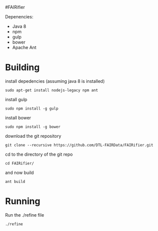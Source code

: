 #FAIRifier

Depenencies:
  - Java 8
  - npm
  - gulp
  - bower
  - Apache Ant


Building
========
install depedencies (assuming java 8 is installed)

```
sudo apt-get install nodejs-legacy npm ant

```
install gulp
```
sudo npm install -g gulp

```
install bower
```
sudo npm install -g bower

```
download the git repository
```
git clone --recursive https://github.com/DTL-FAIRData/FAIRifier.git
```
cd to the directory of the git repo
```
cd FAIRifier/
```
and now build
```
ant build
```

Running
==========
Run the ./refine file
```
./refine
```






